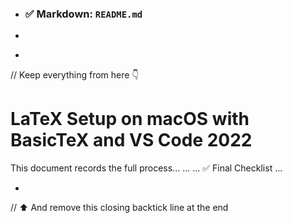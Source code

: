 - ### ✅ Markdown: `README.md`
- 
- ```markdown
// Keep everything from here 👇
# LaTeX Setup on macOS with BasicTeX and VS Code 2022

This document records the full process...
...
...
✅ Final Checklist
...

- ```
// ⬆️ And remove this closing backtick line at the end
